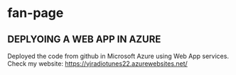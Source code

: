 # fan-page

## DEPLYOING A WEB APP IN AZURE

Deployed the code from github in Microsoft Azure using Web App services.  
Check my website:  https://vjradiotunes22.azurewebsites.net/
